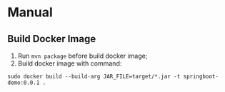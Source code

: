 # Manual

## Build Docker Image
1. Run `mvn package` before build docker image;
2. Build docker image with command:
```shell
sudo docker build --build-arg JAR_FILE=target/*.jar -t springboot-demo:0.0.1 .
```